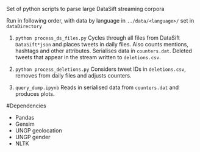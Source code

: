 Set of python scripts to parse large DataSift streaming corpora

Run in following order, with data by language in ```../data/<language>/``` set in ```dataDirectory```

1. ```python process_ds_files.py```
Cycles through all files from DataSift ```DataSift*json``` and places tweets in daily files. Also counts mentions, hashtags and other attributes. Serialises data in ```counters.dat```. Deleted tweets that appear in the stream written to ```deletions.csv```.

2. ```python process_deletions.py```
Considers tweet IDs in ```deletions.csv```, removes from daily files and adjusts counters.


3. ```query_dump.ipynb```
Reads in serialised data from ```counters.dat``` and produces plots.

#Dependencies
* Pandas
* Gensim
* UNGP geolocation
* UNGP gender
* NLTK
